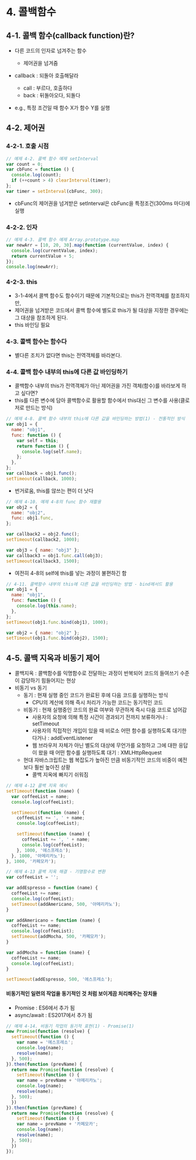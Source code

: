 # 4. 콜백함수

## 4-1. 콜백 함수(callback function)란?

- 다른 코드의 인자로 넘겨주는 함수

  - 제어권을 넘겨줌

- callback : 되돌아 호출해달라

  - call : 부르다, 호출하다
  - back : 뒤돌아오다, 되돌다

- e.g., 특정 조건일 때 함수 X가 함수 Y를 실행

## 4-2. 제어권

### 4-2-1. 호출 시점

```js
// 예제 4-2. 콜백 함수 예제 setInterval
var count = 0;
var cbFunc = function () {
  console.log(count);
  if (++count > 4) clearInterval(timer);
};
var timer = setInterval(cbFunc, 300);
```

- cbFunc의 제어권을 넘겨받은 setInterval은 cbFunc을 특정조건(300ms 마다)에 실행

### 4-2-2. 인자

```js
// 예제 4-3. 콜백 함수 예제 Array.prototype.map
var newArr = [10, 20, 30].map(function (currentValue, index) {
  console.log(currentValue, index);
  return currentValue + 5;
});
console.log(newArr);
```

### 4-2-3. this

- 3-1-4에서 콜백 함수도 함수이기 때문에 기본적으로는 this가 전역객체를 참조하지만,
- 제어권을 넘겨받은 코드에서 콜백 함수에 별도로 this가 될 대상을 지정한 경우에는 그 대상을 참조하게 된다.
- this 바인딩 필요

### 4-3. 콜백 함수는 함수다

- 별다른 조치가 없다면 this는 전역객체를 바라본다.

### 4-4. 콜백 함수 내부의 this에 다른 값 바인딩하기

- 콜백함수 내부의 this가 전역객체가 아닌 제어권을 가진 객체(함수)를 바라보게 하고 싶다면?
- this를 다른 변수에 담아 콜백함수로 활용할 함수에서 this대신 그 변수를 사용(클로저로 만드는 방식)

```js
// 예제 4-8. 콜백 함수 내부의 this에 다른 값을 바인딩하는 방법(1) - 전통적인 방식
var obj1 = {
  name: "obj1",
  func: function () {
    var self = this;
    return function () {
      console.log(self.name);
    };
  },
};
var callback = obj1.func();
setTimeout(callback, 1000);
```

- 번거로움, this를 않쓰는 편이 더 낫다

```js
// 예제 4-10. 예제 4-8의 func 함수 재활용
var obj2 = {
  name: "obj2",
  func: obj1.func,
};

var callback2 = obj2.func();
setTimeout(callback2, 1000);

var obj3 = { name: "obj3" };
var callback3 = obj1.func.call(obj3);
setTimeout(callback3, 1500);
```

- 여전히 4-8의 self에 this를 넣는 과정이 불편하긴 함

```js
// 4-11. 콜백함수 내부의 this에 다른 값을 바인딩하는 방법 - bind메서드 활용
var obj1 = {
  name: "obj1",
  func: function () {
    console.log(this.name);
  },
};
setTimeout(obj1.func.bind(obj1), 1000);

var obj2 = { name: "obj2" };
setTimeout(obj1.func.bind(obj2), 1500);
```

## 4-5. 콜백 지옥과 비동기 제어
- 콜백지옥 : 콜백함수를 익명함수로 전달하는 과정이 반복되어 코드의 들여쓰기 수준이 감당하기 힘들어지는 현상
- 비동기 vs 동기
  - 동기 : 현재 실행 중인 코드가 완료된 후에 다음 코드를 실행하는 방식
    - CPU의 계산에 의해 즉시 처리가 가능한 코드는 동기적인 코드
  - 비동기 : 현재 실행중인 코드의 완료 여부와 무관하게 즉시 다음 코드로 넘어감
    - 사용자의 요청에 의해 특정 시간이 경과되기 전까지 보류하거나 : setTimeout
    - 사용자의 직접적인 개입이 있을 때 비로소 어떤 함수를 실행하도록 대기한다거나 : addEventListener
    - 웹 브라우저 자체가 아닌 별도의 대상에 무언가를 요청하고 그에 대한 응답이 왔을 때 어떤 함수를 실행하도록 대기 : XMLHttpRequest
  - 현대 자바스크립트는 웹 복잡도가 높아진 만큼 비동기적인 코드의 비중이 예전보다 훨씬 높아진 상황
    - 콜백 지옥에 빠지기 쉬워짐

```js
// 예제 4-12 콜백 지옥 예시
setTimeout(function (name) {
  var coffeeList = name;
  console.log(coffeeList);

  setTimeout(function (name) {
    coffeeList += ', ' + name;
    console.log(coffeeList);

    setTimeout(function (name) {
      coffeeList += ', ' + name;
      console.log(coffeeList);
    }, 1000, '에스프레소');
  }, 1000, '아메리카노');
}, 1000, '카페모카');
```

```js
// 예제 4-13 콜백 지옥 해결 - 기명함수로 변환
var coffeeList = '';

var addEspresso = function (name) {
  coffeeList += name;
  console.log(coffeeList);
  setTimeout(addAmericano, 500, '아메리카노');
}

var addAmericano = function (name) {
  coffeeList += name;
  console.log(coffeeList);
  setTimeout(addMocha, 500, '카페모카');
}

var addMocha = function (name) {
  coffeeList += name;
  console.log(coffeeList);
}

setTimeout(addEspresso, 500, '에스프레소');
```

#### 비동기적인 일련의 작업을 동기적인 것 처럼 보이게끔 처리해주는 장치들
- Promise : ES6에서 추가 됨
- async/await : ES2017에서 추가 됨

```js
// 예제 4-14. 비동기 작업의 동기적 표현(1) - Promise(1)
new Promise(function (resolve) {
  setTimeout(function () {
    var name = '에스프레소';
    console.log(name);
    resolve(name);
  }, 500);
}).then(function (prevName) {
  return new Promise(function (resolve) {
    setTimeout(function () {
    var name = prevName + '아메리카노';
    console.log(name);
    resolve(name);
  }, 500);
  })
}).then(function (prevName) {
  return new Promise(function (resolve) {
    setTimeout(function () {
    var name = prevName + '카페모카';
    console.log(name);
    resolve(name);
  }, 500);
  })
});
```

```js

```
